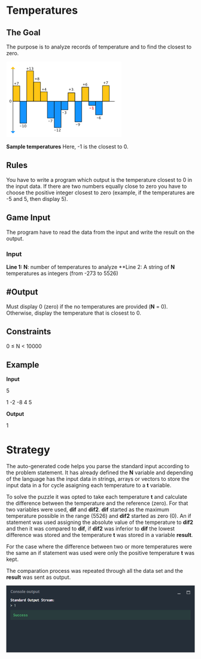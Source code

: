 # Temperatures
## The Goal
The purpose is to analyze records of temperature and to find the closest to zero.

![](temperature.png)

**Sample temperatures** Here, -1 is the closest to 0.

##	Rules
You have to write a program which output is the temperature closest to 0 in the input data. If there are two numbers equally close to zero you have to choose the positive integer  closest to zero (example, if the temperatures are -5 and 5, then display 5).
## Game Input
The program have to read the data from the input and write the result on the output.
### Input
**Line 1: N**: number of temperatures to analyze
**Line 2: A string of **N** temperatures as integers (from -273 to 5526)

## #Output
Must display 0 (zero) if the no temperatures are provided (**N** = 0). Otherwise, display the temperature that is closest to 0.
## Constraints
0 ≤ N < 10000

## Example
**Input**

5

1 -2 -8 4 5

**Output**

1

# Strategy

The auto-generated code helps you parse the standard input according to the problem statement. It has already defined the **N** variable and depending of the language has the input data in strings, arrays or vectors to store the input data in a for cycle asaigning each temperature to a **t** variable.

To solve the puzzle it was opted to take each temperature **t** and calculate the difference between the temperature and the reference (zero). For that two variables were used, **dif** and **dif2**. **dif** started as the maximum temperature possible in the range (5526) and **dif2** started as zero (0). An  if statement was used assigning the absolute value of the temperature to **dif2** and then it was compared to **dif**, if **dif2** was inferior to **dif** the lowest difference was stored and the temperature **t** was stored in a variable **result**.

For the case where the difference between two or more temperatures were the same an if statement was used were only the positive temperature **t** was kept.

The comparation process was repeated through all the data set and the **result** was sent as output.

![](temperatures_co.png)
